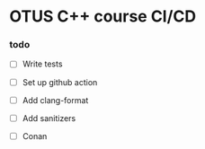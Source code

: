 # OTUS C++ course CI/CD #

### todo
- [ ] Write tests  
- [ ] Set up github action  
- [ ] Add clang-format
- [ ] Add sanitizers
- [ ] Conan


